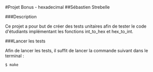 #Projet Bonus - hexadecimal
##Sébastien Strebelle

###Description

Ce projet a pour but de créer des tests unitaires afin de tester le code d'étudiants implémentant les fonctions int_to_hex et hex_to_int.

###Lancer les tests

Afin de lancer les tests, il suffit de lancer la commande suivant dans le terminal :

	$ make
